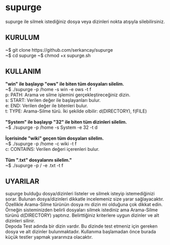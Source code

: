 # supurge
supurge ile silmek istediğiniz dosya veya dizinleri nokta atışıyla silebilirsiniz.
<h2>KURULUM</h2>
~$ git clone https://github.com/serkancay/supurge <br>
~$ cd supurge
~$ chmod +x supurge.sh

<h2>KULLANIM</h2>
<b>"win" ile başlayıp "ows" ile biten tüm dosyaları silelim.</b> <br>
~$ ./supurge -p /home -s win -e ows -t f <br>
p: PATH: Arama ve silme işlemini gerçekleştireceğiniz dizin. <br>
s: START: Verilen değer ile başlayanları bulur. <br>
e: END: Verilen değer ile bitenleri bulur. <br>
t: TYPE: Arama-Silme türü. İki şekilde olbilir: d(DIRECTORY), f(FILE) <br>
<br>
<b>"System" ile başlayıp "32" ile biten tüm dizinleri silelim.</b> <br>
~$ ./supurge -p /home -s System -e 32 -t d <br>
<br>
<b>İçerisinde "wiki" geçen tüm dosyaları silelim.</b><br>
~$ ./supurge -p /home -c wiki -t f<br>
c: CONTAINS: Verilen değeri içerenleri bulur.<br>
<br>
<b>Tüm ".txt" dosyalarını silelim."</b><br>
~$ ./supurge -p / -e .txt -t f<br>

<h2>UYARILAR</h2>
supurge bulduğu dosya/dizinleri listeler ve silmek isteyip istemediğinizi sorar. Bulunan dosya/dizinleri dikkatle incelemeniz
size yarar sağlayacaktır. Özellikle Arama-Silme türünün dosya mı dizin mi olduğuna çok dikkat edin. Örneğin sisteminizden
belirli dosyaları silmek istediniz ama Arama-Silme türünü d(DIRECTORY) yaptınız. Belirttiğiniz kriterlere uygun dizinler ve alt
dizinleri silinir. <br>
Depoda Test adında bir dizin vardır. Bu dizinde test etmeniz için gereken dosya ve alt dizinler bulunmaktadır. Kullanıma başlamadan önce burada küçük testler yapmak yararınıza olacaktır.
